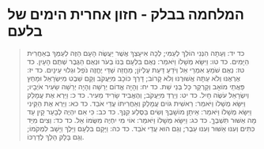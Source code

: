 # המלחמה בבלק - חזון אחרית הימים של בלעם

> כד יד: וְעַתָּה הִנְנִי הוֹלֵךְ לְעַמִּי; לְכָה אִיעָצְךָ אֲשֶׁר יַעֲשֶׂה הָעָם הַזֶּה לְעַמְּךָ בְּאַחֲרִית הַיָּמִים.
> כד טו: וַיִּשָּׂא מְשָׁלוֹ וַיֹּאמַר:  נְאֻם בִּלְעָם בְּנוֹ בְעֹר וּנְאֻם הַגֶּבֶר שְׁתֻם הָעָיִן.
> כד טז: נְאֻם שֹׁמֵעַ אִמְרֵי אֵל וְיֹדֵעַ דַּעַת עֶלְיוֹן; מַחֲזֵה שַׁדַּי יֶחֱזֶה נֹפֵל וּגְלוּי עֵינָיִם.
> כד יז: אֶרְאֶנּוּ וְלֹא עַתָּה אֲשׁוּרֶנּוּ וְלֹא קָרוֹב; דָּרַךְ כּוֹכָב מִיַּעֲקֹב וְקָם שֵׁבֶט מִיִּשְׂרָאֵל וּמָחַץ פַּאֲתֵי מוֹאָב וְקַרְקַר כָּל בְּנֵי שֵׁת.
> כד יח: וְהָיָה אֱדוֹם יְרֵשָׁה וְהָיָה יְרֵשָׁה שֵׂעִיר אֹיְבָיו; וְיִשְׂרָאֵל עֹשֶׂה חָיִל.
> כד יט: וְיֵרְדְּ מִיַּעֲקֹב; וְהֶאֱבִיד שָׂרִיד מֵעִיר.
> כד כ: וַיַּרְא אֶת עֲמָלֵק וַיִּשָּׂא מְשָׁלוֹ וַיֹּאמַר:  רֵאשִׁית גּוֹיִם עֲמָלֵק וְאַחֲרִיתוֹ עֲדֵי אֹבֵד.
> כד כא: וַיַּרְא אֶת הַקֵּינִי וַיִּשָּׂא מְשָׁלוֹ וַיֹּאמַר:  אֵיתָן מוֹשָׁבֶךָ וְשִׂים בַּסֶּלַע קִנֶּךָ.
> כד כב: כִּי אִם יִהְיֶה לְבָעֵר קָיִן עַד מָה אַשּׁוּר תִּשְׁבֶּךָּ.
> כד כג: וַיִּשָּׂא מְשָׁלוֹ וַיֹּאמַר:  אוֹי מִי יִחְיֶה מִשֻּׂמוֹ אֵל.
> כד כד: וְצִים מִיַּד כִּתִּים וְעִנּוּ אַשּׁוּר וְעִנּוּ עֵבֶר; וְגַם הוּא עֲדֵי אֹבֵד.
> כד כה: וַיָּקָם בִּלְעָם וַיֵּלֶךְ וַיָּשָׁב לִמְקֹמוֹ; וְגַם בָּלָק הָלַךְ לְדַרְכּוֹ. 
 


